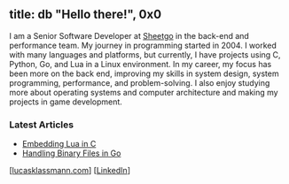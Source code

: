## title: db "Hello there!", 0x0
I am a Senior Software Developer at [Sheetgo](https://www.sheetgo.com/) in the back-end and performance team. My journey in programming started in 2004. I worked with many languages and platforms, but currently, I have projects using C, Python, Go, and Lua in a Linux environment. In my career, my focus has been more on the back end, improving my skills in system design, system programming, performance, and problem-solving. I also enjoy studying more about operating systems and computer architecture and making my projects in game development.

### Latest Articles
- [Embedding Lua in C](https://lucasklassmann.com/blog/2019-02-02-how-to-embedding-lua-in-c/)
- [Handling Binary Files in Go](https://lucasklassmann.com/blog/2018-07-21-handling-binary-files-in-go/)

[[lucasklassmann.com](http://lucasklassmann.com)] [[LinkedIn](https://www.linkedin.com/in/lucasklassmann/)]

<!--
**klassmann/klassmann** is a ✨ _special_ ✨ repository because its `README.md` (this file) appears on your GitHub profile.

Here are some ideas to get you started:

- 🔭 I’m currently working on ...
- 🌱 I’m currently learning ...
- 👯 I’m looking to collaborate on ...
- 🤔 I’m looking for help with ...
- 💬 Ask me about ...
- 📫 How to reach me: ...
- 😄 Pronouns: ...
- ⚡ Fun fact: ...
-->
